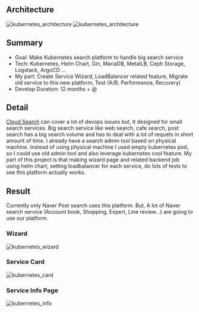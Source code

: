 ## Architecture
![kubernetes_architecture](https://wonhee-image.s3.ap-northeast-2.amazonaws.com/kubernetes_architecture_simple.png)
![kubernetes_architecture](https://wonhee-image.s3.ap-northeast-2.amazonaws.com/kubernetes_architecture_detail.png)

## Summary
* Goal: Make Kubernetes search platform to handle big search service
* Tech: Kubernetes, Helm Chart, Gin, MariaDB, MetalLB, Ceph Storage, Logstack, ArgoCD ...
* My part: Create Service Wizard, LoadBalancer related feature, Migrate old service to this new platform, Test (A/B, Performance, Recovery)
* Develop Duration: 12 months + @

## Detail
[Cloud Search](https://portfolio.wonhee.net/company/clous) can cover a lot of devops issues but, It designed for small search services.
Big search service like web search, cafe search, post search has a big search volume and has to deal with a lot of requets in short amount of time.
I already have a search admin tool based on physical machine.
Instead of using physical machine I used empty kubernetes pod, so I could use old admin tool and also leverage kubernetes cool feature.
My part of this project is that making wizard page and related backend job using helm chart, setting loadbalancer for each service, do lots of tests to see this platform actually works.

## Result
 Currently only Naver Post search uses this platform. But, A lot of Naver search service (Account book, Shopping, Expert, Line review...) are going to use our platform.

### Wizard
![kubernetes_wizard](https://wonhee-image.s3.ap-northeast-2.amazonaws.com/kubernetes_wizard.png)

### Service Card
![kubernetes_card](https://wonhee-image.s3.ap-northeast-2.amazonaws.com/kubernetes_card.png)

### Service Info Page
![kubernetes_info](https://wonhee-image.s3.ap-northeast-2.amazonaws.com/kubernetes_info.png)